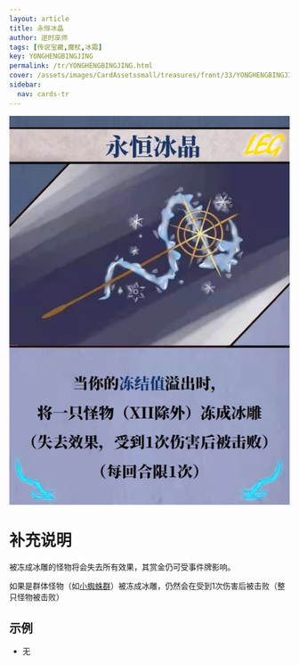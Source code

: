 ```yaml
---
layout: article
title: 永恒冰晶
author: 逆时巫师
tags: [传说宝藏,魔杖,冰霜]
key: YONGHENGBINGJING
permalink: /tr/YONGHENGBINGJING.html
cover: /assets/images/CardAssetssmall/treasures/front/33/YONGHENGBINGJING.webp
sidebar:
  nav: cards-tr
---
```

![](/assets/images/CardAssets/treasures/front/33/YONGHENGBINGJING.webp)

# 补充说明

被冻成冰雕的怪物将会失去所有效果，其赏金仍可受事件牌影响。

如果是群体怪物（如[小蜘蛛群](/tr/XIAOZHIZHUQUN.html)）被冻成冰雕，仍然会在受到1次伤害后被击败（整只怪物被击败）

## 示例

* 无